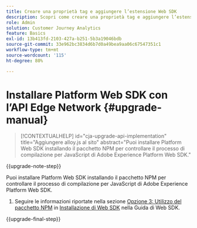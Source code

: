 ```yaml
---
title: Creare una proprietà tag e aggiungere l’estensione Web SDK
description: Scopri come creare una proprietà tag e aggiungere l’estensione Web SDK
role: Admin
solution: Customer Journey Analytics
feature: Basics
exl-id: 13b413fd-2103-427a-b251-5b3a19046bdb
source-git-commit: 33e962bc3834d6b7d0a49bea9aa06c67547351c1
workflow-type: tm+mt
source-wordcount: '115'
ht-degree: 80%

---
```


# Installare Platform Web SDK con l’API Edge Network {#upgrade-manual}

<!-- markdownlint-disable MD034 -->

>[!CONTEXTUALHELP]
>id="cja-upgrade-api-implementation"
>title="Aggiungere alloy.js al sito"
>abstract="Puoi installare Platform Web SDK installando il pacchetto NPM per controllare il processo di compilazione per JavaScript di Adobe Experience Platform Web SDK."

<!-- markdownlint-enable MD034 -->

{{upgrade-note-step}}

Puoi installare Platform Web SDK installando il pacchetto NPM per controllare il processo di compilazione per JavaScript di Adobe Experience Platform Web SDK.

1. Seguire le informazioni riportate nella sezione [Opzione 3: Utilizzo del pacchetto NPM](https://experienceleague.adobe.com/it/docs/experience-platform/edge/fundamentals/installing-the-sdk#option-3-using-the-npm-package) in [Installazione di Web SDK](https://experienceleague.adobe.com/it/docs/experience-platform/edge/fundamentals/installing-the-sdk) nella Guida di Web SDK.

{{upgrade-final-step}}

